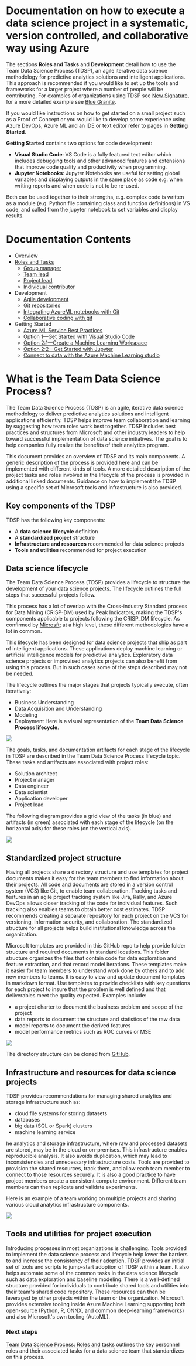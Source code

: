 # Documentation on how to execute a data science project in a systematic, version controlled, and collaborative way using Azure

The sections **Roles and Tasks** and **Development** detail how to use the Team Data Science Process (TDSP), an agile iterative data science methodology for predictive analytics solutions and intelligent applications. This approach is recommended if you would like to set up the tools and frameworks for a larger project where a number of people will be contributing. For examples of organizations using TDSP see [New Signature](https://newsignature.com/services/), for a more detailed example see [Blue Granite](https://www.blue-granite.com/blog/getting-more-from-your-data-science-teams-organization-and-process-considerations).

If you would like instructions on how to get started on a small project such as a Proof of Concept or you would like to develop some experience using Azure DevOps, Azure ML and an IDE or text editor refer to pages in **Getting Started**.

**Getting Started** contains two options for code development: 
 * **Visual Studio Code**: VS Code is a fully featured text editor which includes debugging tools and other advanced features and extensions that improve code quality and      productivity when programming.
 * **Jupyter Notebooks**: Jupyter Notebooks are useful for setting global variables and displaying outputs in the same place as code e.g. when writing reports and when code is not to be re-used. 

Both can be used together to their strengths, e.g. complex code is written as a module (e.g. Python file containing class and function definitions) in VS code, and called from the jupyter notebook to set variables and display results.

	
# Documentation Contents

* [Overview](https://github.com/felicity-borg/Microsoft-TDSP/blob/master/Docs/README.md)
* [Roles and Tasks](https://github.com/felicity-borg/Microsoft-TDSP/blob/master/Docs/team-lead-tasks.md)
  * [Group manager](https://github.com/felicity-borg/Microsoft-TDSP/blob/master/Docs/group-manager-tasks.md)
  * [Team lead](https://github.com/felicity-borg/Microsoft-TDSP/blob/master/Docs/team-lead-tasks.md)
  * [Project lead](https://github.com/felicity-borg/Microsoft-TDSP/blob/master/Docs/project-lead-tasks.md)
  * [Individual contributor](https://github.com/felicity-borg/Microsoft-TDSP/blob/master/Docs/project-ic-tasks.md)
* Development
  * [Agile development](https://github.com/felicity-borg/Microsoft-TDSP/blob/master/Docs/agile-development.md)
  * [Git repositories](https://github.com/felicity-borg/Microsoft-TDSP/blob/master/Docs/createRepo.md)
  * [Integrating AzureML notebooks with Git](https://github.com/felicity-borg/Microsoft-TDSP/blob/master/Docs/gitIntegration.md)
  * [Collaborative coding with git](https://github.com/felicity-borg/Microsoft-TDSP/blob/master/Docs/collaboartive-Coding.md)
* Getting Started
  * [Azure ML Service Best Practices](https://github.com/felicity-borg/Microsoft-TDSP/blob/master/Docs/azure-ml-best-practices.md)
  * [Option 1—Get Started with Visual Studio Code](https://github.com/felicity-borg/Microsoft-TDSP/blob/master/Docs/get-started-with-vs-code.md)
  * [Option 2:1—Create a Machine Learning Workspace](https://github.com/felicity-borg/Microsoft-TDSP/blob/master/Docs/azure-ml-workspace.md)
  * [Option 2:2—Get Started with Jupyter](https://github.com/felicity-borg/Microsoft-TDSP/blob/master/Docs/GetStartedWithJupyter.md)
  * [Connect to data with the Azure Machine Learning studio](https://github.com/felicity-borg/Microsoft-TDSP/blob/master/Docs/datastore-and-dataset.md)

# What is the Team Data Science Process?

The Team Data Science Process (TDSP) is an agile, iterative data science methodology to deliver predictive analytics solutions and intelligent applications efficiently. TDSP helps improve team collaboration and learning by suggesting how team roles work best together. TDSP includes best practices and structures from Microsoft and other industry leaders to help toward successful implementation of data science initiatives. The goal is to help companies fully realize the benefits of their analytics program.

This document provides an overview of TDSP and its main components. A generic description of the process is provided here and can be implemented with different kinds of tools. A more detailed description of the project tasks and roles involved in the lifecycle of the process is provided in additional linked documents. Guidance on how to implement the TDSP using a specific set of Microsoft tools and infrastructure is also provided.


## Key components of the TDSP
TDSP has the following key components:

* A **data science lifecycle** definition
* A **standardized project** structure
* **Infrastructure and resources** recommended for data science projects
* **Tools and utilities** recommended for project execution

## Data science lifecycle
The Team Data Science Process (TDSP) provides a lifecycle to structure the development of your data science projects. The lifecycle outlines the full steps that successful projects follow.

This process has a lot of overlap with the Cross-industry Standard process for Data Mining (CRISP-DM) used by Peak Indicators, making the TDSP's components applicable to projects following the CRISP_DM lifecycle. As confirmed by [Microsft](https://docs.microsoft.com/en-us/azure/machine-learning/team-data-science-process/overview); at a high level, these different methodologies have a lot in common.

This lifecycle has been designed for data science projects that ship as part of intelligent applications. These applications deploy machine learning or artificial intelligence models for predictive analytics. Exploratory data science projects or improvised analytics projects can also benefit from using this process. But in such cases some of the steps described may not be needed.

The lifecycle outlines the major stages that projects typically execute, often iteratively:

* Business Understanding
* Data Acquisition and Understanding
* Modeling
* Deployment
Here is a visual representation of the **Team Data Science Process lifecycle**.

![](https://docs.microsoft.com/en-us/azure/machine-learning/team-data-science-process/media/overview/tdsp-lifecycle2.png)


The goals, tasks, and documentation artifacts for each stage of the lifecycle in TDSP are described in the Team Data Science Process lifecycle topic. These tasks and artifacts are associated with project roles:

* Solution architect
* Project manager
* Data engineer
* Data scientist
* Application developer
* Project lead

The following diagram provides a grid view of the tasks (in blue) and artifacts (in green) associated with each stage of the lifecycle (on the horizontal axis) for these roles (on the vertical axis).

![](https://docs.microsoft.com/en-us/azure/machine-learning/team-data-science-process/media/overview/tdsp-tasks-by-roles.png)

## Standardized project structure
Having all projects share a directory structure and use templates for project documents makes it easy for the team members to find information about their projects. All code and documents are stored in a version control system (VCS) like Git, to enable team collaboration. Tracking tasks and features in an agile project tracking system like Jira, Rally, and Azure DevOps allows closer tracking of the code for individual features. Such tracking also enables teams to obtain better cost estimates. TDSP recommends creating a separate repository for each project on the VCS for versioning, information security, and collaboration. The standardized structure for all projects helps build institutional knowledge across the organization.

Microsoft templates are provided in this GitHub repo to help provide folder structure and required documents in standard locations. This folder structure organizes the files that contain code for data exploration and feature extraction, and that record model iterations. These templates make it easier for team members to understand work done by others and to add new members to teams. It is easy to view and update document templates in markdown format. Use templates to provide checklists with key questions for each project to insure that the problem is well defined and that deliverables meet the quality expected. Examples include:

* a project charter to document the business problem and scope of the project
* data reports to document the structure and statistics of the raw data
* model reports to document the derived features
* model performance metrics such as ROC curves or MSE

![](https://docs.microsoft.com/en-us/azure/machine-learning/team-data-science-process/media/overview/tdsp-dir-structure.png)

The directory structure can be cloned from [GitHub](https://github.com/Azure/Azure-TDSP-ProjectTemplate).

## Infrastructure and resources for data science projects

TDSP provides recommendations for managing shared analytics and storage infrastructure such as:

* cloud file systems for storing datasets
* databases
* big data (SQL or Spark) clusters
* machine learning service

he analytics and storage infrastructure, where raw and processed datasets are stored, may be in the cloud or on-premises. This infrastructure enables reproducible analysis. It also avoids duplication, which may lead to inconsistencies and unnecessary infrastructure costs. Tools are provided to provision the shared resources, track them, and allow each team member to connect to those resources securely. It is also a good practice to have project members create a consistent compute environment. Different team members can then replicate and validate experiments.

Here is an example of a team working on multiple projects and sharing various cloud analytics infrastructure components.

![](https://docs.microsoft.com/en-us/azure/machine-learning/team-data-science-process/media/overview/tdsp-analytics-infra.png)

## Tools and utilities for project execution

Introducing processes in most organizations is challenging. Tools provided to implement the data science process and lifecycle help lower the barriers to and increase the consistency of their adoption. TDSP provides an initial set of tools and scripts to jump-start adoption of TDSP within a team. It also helps automate some of the common tasks in the data science lifecycle such as data exploration and baseline modeling. There is a well-defined structure provided for individuals to contribute shared tools and utilities into their team's shared code repository. These resources can then be leveraged by other projects within the team or the organization. Microsoft provides extensive tooling inside Azure Machine Learning supporting both open-source (Python, R, ONNX, and common deep-learning frameworks) and also Microsoft's own tooling (AutoML).

### Next steps 
[Team Data Science Process: Roles and tasks](https://github.com/felicity-borg/Microsoft-TDSP/blob/master/Docs/roles-tasks.md) outlines the key personnel roles and their associated tasks for a data science team that standardizes on this process.


